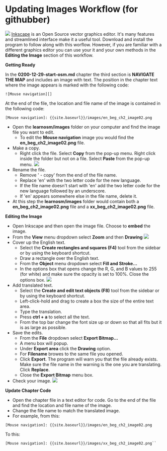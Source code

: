 Updating Images Workflow (for githubber)
========================================

![](https://raw.github.com/AmericanRedCross/Guides/master/TranslationWorkflow_LearnOSM/img/inkscapelogo.png) [Inkscape](http://inkscape.org/) is an Open Source vector graphics editor. It's many features and streamlined interface make it a useful tool. Download and install the program to follow along with this worflow. However, if you are familiar with a different graphics editor you can use your it and your own methods in the **Editing the Image** section of this workflow. 


****Getting Ready****

In the **0200-12-29-start-osm.md** chapter the third section is **NAVIGATE THE MAP** and includes an image with text. The position in the chapter text where the image appears is marked with the following code:
```
![Mouse navigation][]
```
At the end of the file, the location and file name of the image is contained in the following code:
```
[Mouse navigation]: {{site.baseurl}}/images/en_beg_ch2_image02.png
```

+ Open the **learnosm/images** folder on your computer and find the image file you want to edit. 
	- To edit the **Mouse navigation** image you would find the **en_beg_ch2_image02.png** file. 
+ Make a copy. 
	- Right click the file. Select **Copy** from the pop-up menu. Right click inside the folder but not on a file. Select **Paste** from the pop-up menu.
![](https://raw.github.com/AmericanRedCross/Guides/master/TranslationWorkflow_LearnOSM/img/copyImage.png)
+ Rename the file.
	- Remove ' - copy' from the end of the file name.
	- Replace 'en' with the two letter code for the new language.
	- If the file name doesn't start with 'en' add the two letter code for the new language followed by an underscore.
	- If 'en' appears somewhere else in the file name, delete it.
+ At this step the **learnosm/images** folder would contain both a **en_beg_ch2_image02.png** file and a **xx_beg_ch2_image02.png** file.

****Editing the Image****

+ Open Inkscape and then open the image file. Choose to **embed** the image.
+ From the **View** menu dropdown select **Zoom** and then **Drawing**
![](https://raw.github.com/AmericanRedCross/Guides/master/TranslationWorkflow_LearnOSM/img/inkscape_zoom.png)
+ Cover up the English text.
	- Select the **Create rectangles and squares (F4)** tool from the sidebar or by using the keyboard shortcut.
	- Draw a rectangle over the English text.
	- From the **Object** menu dropdown select **Fill and Stroke...**
	- In the options box that opens change the R, G, and B values to 255 (for white) and make sure the opacity is set to 100%. Close the options box.
![](https://raw.github.com/AmericanRedCross/Guides/master/TranslationWorkflow_LearnOSM/img/inkscape_rectangle.png)
+ Add translated text.
	- Select the **Create and edit text objects (F8)** tool from the sidebar or by using the keyboard shortcut.
	- Left-click-hold and drag to create a box the size of the entire text area.
	- Type the translation.
	- Press **ctrl + a** to select all the text.
	- From the top bar change the font size up or down so that all fits but it is as large as possible. 
+ Save the edits.
	- From the **File** dropdown select **Export Bitmap...**
	- A menu box will popup.
	- Under **Export area** click the **Drawing** option.
	- For **Filename** browes to the same file you opened.
	- Click **Export**. The program will warn you that the file already exists. Make sure the file name in the warning is the one you are translating. Click **Replace**.
	- Close the **Export Bitmap** menu box.
+ Check your image.
![](https://raw.github.com/AmericanRedCross/Guides/master/TranslationWorkflow_LearnOSM/img/xx_beg_ch2_image02.png)

****Update Chapter Code****

+ Open the chapter file in a text editor for code. Go to the end of the file and find the location and file name of the image.
+ Change the file name to match the translated image.
+ For example, from this:
```
[Mouse navigation]: {{site.baseurl}}/images/en_beg_ch2_image02.png
```
To this:
```
[Mouse navigation]: {{site.baseurl}}/images/xx_beg_ch2_image02.png``


